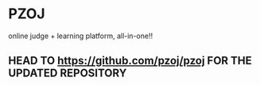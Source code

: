 # PZOJ

online judge + learning platform, all-in-one!!

## HEAD TO https://github.com/pzoj/pzoj FOR THE UPDATED REPOSITORY
